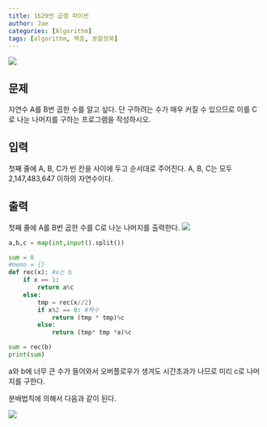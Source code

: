 ```yaml
---
title: 1629번 곱셈 파이썬
author: Jae
categories: [Algorithm]
tags: [algorithm, 백준, 분할정복]
---
```


![](https://images.velog.io/images/a87380/post/bedc5b6f-9e1b-4983-a439-d81413a5bfb6/image.png)

## 문제

자연수 A를 B번 곱한 수를 알고 싶다. 단 구하려는 수가 매우 커질 수 있으므로 이를 C로 나눈 나머지를 구하는 프로그램을 작성하시오.

## 입력

첫째 줄에 A, B, C가 빈 칸을 사이에 두고 순서대로 주어진다. A, B, C는 모두 2,147,483,647 이하의 자연수이다.

## 출력

첫째 줄에 A를 B번 곱한 수를 C로 나눈 나머지를 출력한다.
![](https://images.velog.io/images/a87380/post/18b82e6e-73bc-416c-b410-6f5feb53e5d5/image.png)

```python
a,b,c = map(int,input().split())

sum = 0
#memo = {}
def rec(x): #x는 b
    if x == 1:
        return a%c
    else:
        tmp = rec(x//2)
        if x%2 == 0: #짝수
            return (tmp * tmp)%c
        else:
            return (tmp* tmp *a)%c

sum = rec(b)
print(sum)
```

a와 b에 너무 큰 수가 들어와서 오버플로우가 생겨도 시간초과가 나므로 미리 c로 나머지를 구한다.

분배법칙에 의해서 다음과 같이 된다.

![](https://images.velog.io/images/a87380/post/17992daf-35ec-4b63-844f-94856a4a4658/image.png)
